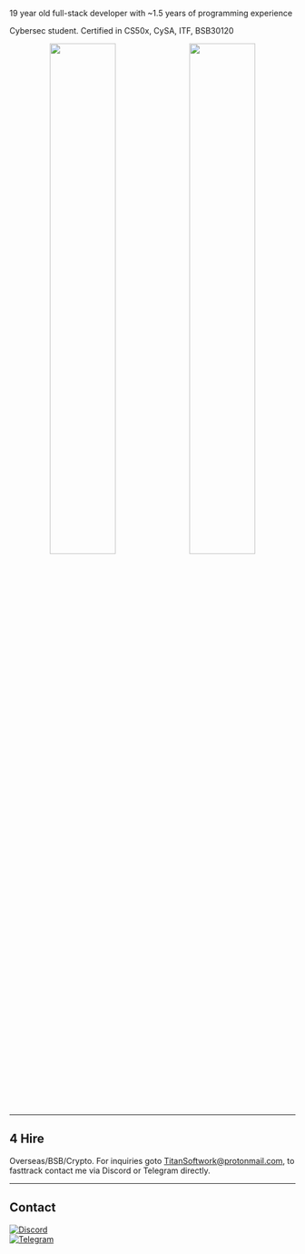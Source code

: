 19 year old full-stack developer with ~1.5 years of programming experience

Cybersec student. Certified in CS50x, CySA, ITF, BSB30120

<p align="center">
  <img src="https://github-readme-stats.vercel.app/api/top-langs/?username=dutchpsycho&layout=compact&hide_border=true&theme=dark&bg_color=0D1117&title_color=FFFFFF&text_color=FFFFFF" width="48%" />
  <img src="https://github-readme-stats.vercel.app/api?username=dutchpsycho&show_icons=true&hide_border=true&theme=dark&bg_color=0D1117&title_color=FFFFFF&text_color=FFFFFF&icon_color=FFFFFF" width="48%" />
</p>



---

## 4 Hire

Overseas/BSB/Crypto. For inquiries goto TitanSoftwork@protonmail.com, to fasttrack contact me via Discord or Telegram directly.

---

## Contact

[![Discord](https://custom-icon-badges.herokuapp.com/badge/Discord-Swedish.Psycho-7289DA?style=for-the-badge&logo=discord&logoColor=white)](https://discordapp.com/users/Swedish.Psycho)  
[![Telegram](https://img.shields.io/badge/Telegram-%40morguekid-2CA5E0?style=for-the-badge&logo=telegram&logoColor=white)](https://t.me/morguekid)
